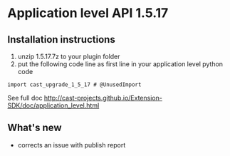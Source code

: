 # Application level API 1.5.17

## Installation instructions


1. unzip 1.5.17.7z to your plugin folder
2. put the following code line as first line in your application level python code

`import cast_upgrade_1_5_17 # @UnusedImport`

See full doc http://cast-projects.github.io/Extension-SDK/doc/application_level.html

## What's new

* corrects an issue with publish report


